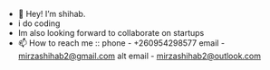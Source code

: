 - 👋 Hey! I’m shihab.
- i do coding
- Im also looking forward to collaborate on startups
- 📫 How to reach me ::
phone - +260954298577
email - mirzashihab2@gmail.com
alt email - mirzashihab2@outlook.com

